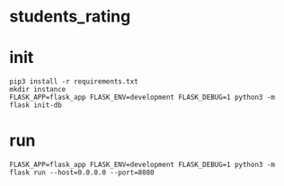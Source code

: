 # students_rating
# init
```
pip3 install -r requirements.txt
mkdir instance
FLASK_APP=flask_app FLASK_ENV=development FLASK_DEBUG=1 python3 -m flask init-db
```

# run
```
FLASK_APP=flask_app FLASK_ENV=development FLASK_DEBUG=1 python3 -m flask run --host=0.0.0.0 --port=8080
```
